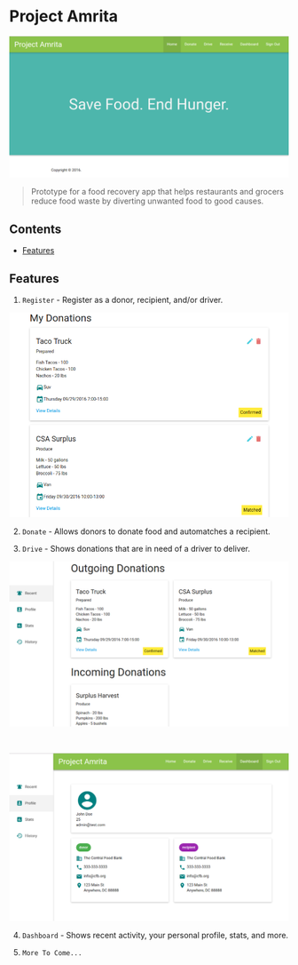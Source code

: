 # Project Amrita

![AppHome](https://raw.githubusercontent.com/currychern/project-amrita/master/public/assets/home_page.png)

> Prototype for a food recovery app that helps restaurants and grocers reduce food waste by diverting unwanted food to good causes.

## Contents

- [Features](#features)

## Features

1. `Register` - Register as a donor, recipient, and/or driver.

  ![MyDonations](https://raw.githubusercontent.com/currychern/project-amrita/master/public/assets/my_donations.png)

2. `Donate` - Allows donors to donate food and automatches a recipient.

3. `Drive` - Shows donations that are in need of a driver to deliver.

  ![RecentDonations](https://raw.githubusercontent.com/currychern/project-amrita/master/public/assets/recent_donations.png)

  &nbsp;

  ![UserProfile](https://raw.githubusercontent.com/currychern/project-amrita/master/public/assets/user_profile.png)

4. `Dashboard` - Shows recent activity, your personal profile, stats, and more.

5. `More To Come...`
